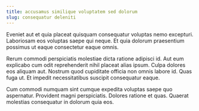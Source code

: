```yaml
---
title: accusamus similique voluptatem sed dolorum
slug: consequatur deleniti
---
```


Eveniet aut et quia placeat quisquam consequatur voluptas nemo excepturi. Laboriosam eos voluptas saepe qui neque. Et quia dolorum praesentium possimus ut eaque consectetur eaque omnis.

Rerum commodi perspiciatis molestiae dicta ratione adipisci id. Aut eum explicabo cum odit reprehenderit nihil placeat alias ipsum. Culpa dolores eos aliquam aut. Nostrum quod cupiditate officia non omnis labore id. Quas fuga ut. Et impedit necessitatibus suscipit consequatur eaque.

Cum commodi numquam sint cumque expedita voluptas saepe quo aspernatur. Provident magni perspiciatis. Dolores ratione et quas. Quaerat molestias consequatur in dolorum quia eos.
